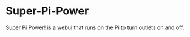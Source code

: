Super-Pi-Power
==============

Super Pi Power! is a webui that runs on the Pi to turn outlets on and off. 
